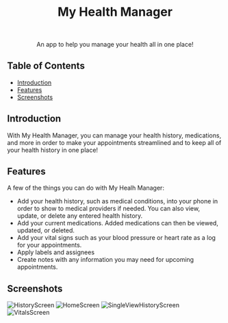 
<h1 align="center"> My Health Manager </h1> <br>

<p align="center">
  An app to help you manage your health all in one place!
</p>


## Table of Contents

- [Introduction](#introduction)
- [Features](#features)
- [Screenshots](#screenshots)

<!-- END doctoc generated TOC please keep comment here to allow auto update -->

## Introduction

With My Health Manager, you can manage your health history, medications, and more in order to make your appointments streamlined and to keep all of your health history in one place!


## Features

A few of the things you can do with My Healh Manager:

* Add your health history, such as medical conditions, into your phone in order to show to medical providers if needed. You can also view, update, or delete any entered health history.
* Add your current medications. Added medications can then be viewed, updated, or deleted.
* Add your vital signs such as your blood pressure or heart rate as a log for your appointments.
* Apply labels and assignees
* Create notes with any information you may need for upcoming appointments.

## Screenshots

![HistoryScreen](https://user-images.githubusercontent.com/121825095/234680186-d8578f39-7ac4-47e0-b992-305ed45d9089.jpg)
![HomeScreen](https://user-images.githubusercontent.com/121825095/234680244-ca307389-9774-463e-b709-c86b469a17a5.jpg)
![SingleViewHistoryScreen](https://user-images.githubusercontent.com/121825095/234680280-79b4d8de-8c33-4f88-b49e-3d11efb08c23.jpg)
![VitalsScreen](https://user-images.githubusercontent.com/121825095/234680290-987bcf91-c353-4142-bd3f-25bfdd1e8301.jpg)

